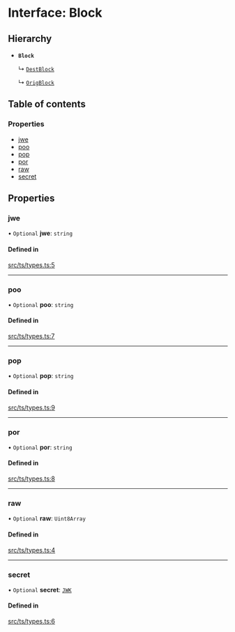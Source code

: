 # Interface: Block

## Hierarchy

- **`Block`**

  ↳ [`DestBlock`](DestBlock.md)

  ↳ [`OrigBlock`](OrigBlock.md)

## Table of contents

### Properties

- [jwe](Block.md#jwe)
- [poo](Block.md#poo)
- [pop](Block.md#pop)
- [por](Block.md#por)
- [raw](Block.md#raw)
- [secret](Block.md#secret)

## Properties

### jwe

• `Optional` **jwe**: `string`

#### Defined in

[src/ts/types.ts:5](https://gitlab.com/i3-market/code/wp3/t3.3/non-repudiable-exchange/non-repudiable-proofs/-/blob/1cd8e09/src/ts/types.ts#L5)

___

### poo

• `Optional` **poo**: `string`

#### Defined in

[src/ts/types.ts:7](https://gitlab.com/i3-market/code/wp3/t3.3/non-repudiable-exchange/non-repudiable-proofs/-/blob/1cd8e09/src/ts/types.ts#L7)

___

### pop

• `Optional` **pop**: `string`

#### Defined in

[src/ts/types.ts:9](https://gitlab.com/i3-market/code/wp3/t3.3/non-repudiable-exchange/non-repudiable-proofs/-/blob/1cd8e09/src/ts/types.ts#L9)

___

### por

• `Optional` **por**: `string`

#### Defined in

[src/ts/types.ts:8](https://gitlab.com/i3-market/code/wp3/t3.3/non-repudiable-exchange/non-repudiable-proofs/-/blob/1cd8e09/src/ts/types.ts#L8)

___

### raw

• `Optional` **raw**: `Uint8Array`

#### Defined in

[src/ts/types.ts:4](https://gitlab.com/i3-market/code/wp3/t3.3/non-repudiable-exchange/non-repudiable-proofs/-/blob/1cd8e09/src/ts/types.ts#L4)

___

### secret

• `Optional` **secret**: [`JWK`](JWK.md)

#### Defined in

[src/ts/types.ts:6](https://gitlab.com/i3-market/code/wp3/t3.3/non-repudiable-exchange/non-repudiable-proofs/-/blob/1cd8e09/src/ts/types.ts#L6)
